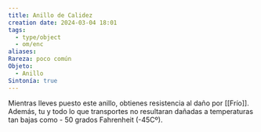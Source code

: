 ```yaml
---
title: Anillo de Calidez
creation date: 2024-03-04 18:01
tags:
  - type/object
  - om/enc
aliases: 
Rareza: poco común
Objeto:
  - Anillo
Sintonía: true
---
```

Mientras lleves puesto este anillo, obtienes resistencia al daño por [[Frío]]. Además, tu y todo lo que transportes no resultaran dañadas a temperaturas tan bajas como - 50 grados Fahrenheit (-45Cº).